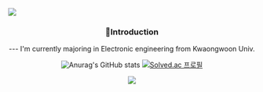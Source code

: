 <img src="https://capsule-render.vercel.app/api?type=waving&color=auto&height=200&section=header&text=Juwon's&fontSize=90" />

<div align=center><h3>🌱Introduction</h3>
---
  I'm currently majoring in Electronic engineering from Kwaongwoon Univ.

<!--
<img src="https://github-readme-stats.vercel.app/api/top-langs/?username=jwkweon&layout=compact"><br><br>
-->

![Anurag's GitHub stats](https://github-readme-stats.vercel.app/api?username=jwkweon&show_icons=true&theme=dracula)
[![Solved.ac
프로필](http://mazassumnida.wtf/api/v2/generate_badge?boj=02kjw0203)](https://solved.ac/02kjw0203)



<a href="https://hits.seeyoufarm.com"><img src="https://hits.seeyoufarm.com/api/count/incr/badge.svg?url=https%3A%2F%2Fgithub.com%2Fjwkweon&count_bg=%2378A4FF&title_bg=%234F4F4F&icon=github.svg&icon_color=%23000000&title=Github&edge_flat=false"/></a>

<!--
**jwkweon/jwkweon** is a ✨ _special_ ✨ repository because its `README.md` (this file) appears on your GitHub profile.

Here are some ideas to get you started:

- 🔭 I’m currently working on ...
- 🌱 I’m currently learning ...
- 👯 I’m looking to collaborate on ...
- 🤔 I’m looking for help with ...
- 💬 Ask me about ...
- 📫 How to reach me: ...
- 😄 Pronouns: ...
- ⚡ Fun fact: ...
-->
